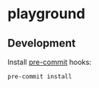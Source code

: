 # playground

## Development

Install [pre-commit](https://pre-commit.com/) hooks:

```sh
pre-commit install
```

